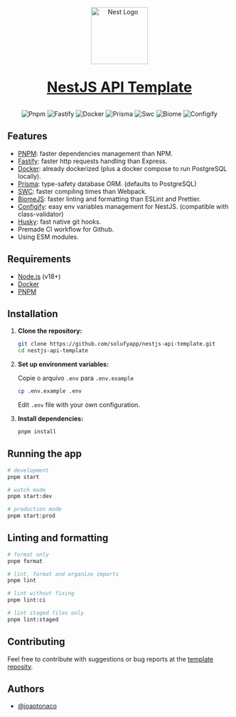 <p align="center">
  <a href="http://nestjs.com/" target="blank"><img src="https://nestjs.com/img/logo-small.svg" width="128" alt="Nest Logo" /></a>
</p>

<p style="font-size: 2rem;" align="center">
  <a href="https://github.com/solufyapp/nestjs-api-template" alt="Repo">
    <b>NestJS API Template</b>
  </a>
</p>

<div align="center">
  <div style="width: fit-content; display: flex; align-items: flex-start; gap: 4px;">    
    <img alt="Pnpm" src="https://img.shields.io/badge/pnpm-f69220?style=flat&logo=pnpm&logoColor=white">
    <img alt="Fastify" src="https://img.shields.io/badge/fastify-378e5e?style=flat&logo=fastify&logoColor=white">
    <img alt="Docker" src="https://img.shields.io/badge/docker-2496ed?style=flat&logo=docker&logoColor=white">
    <img alt="Prisma" src="https://img.shields.io/badge/prisma-6865ff?style=flat&logo=prisma&logoColor=white">
    <img alt="Swc" src="https://img.shields.io/badge/swc-cc846b?style=flat&logo=swc&logoColor=white">
    <img alt="Biome" src="https://img.shields.io/badge/biome-60a5fa?style=flat&logo=biome&logoColor=white">
    <img alt="Configify" src="https://img.shields.io/badge/configify-e0234e?style=flat&logo=dotenv&logoColor=white">
  </div>
</div>

## Features

- [PNPM](https://pnpm.io/): faster dependencies management than NPM.
- [Fastify](https://fastify.dev/): faster http requests handling than Express.
- [Docker](https://www.docker.com/): already dockerized (plus a docker compose to run PostgreSQL locally).
- [Prisma](https://www.prisma.io/): type-safety database ORM. (defaults to PostgreSQL)
- [SWC](https://swc.rs/): faster compiling times than Webpack.
- [BiomeJS](https://biomejs.dev/): faster linting and formatting than ESLint and Prettier.
- [Configify](https://github.com/it-gorillaz/configify): easy env variables management for NestJS. (compatible with class-validator)
- [Husky](https://typicode.github.io/husky/): fast native git hooks.
- Premade CI workflow for Github.
- Using ESM modules.


## Requirements

- [Node.js](https://nodejs.org/) (v18+)
- [Docker](https://www.docker.com/)
- [PNPM](https://pnpm.io/)


## Installation

1. **Clone the repository:**

   ```bash
   git clone https://github.com/solufyapp/nestjs-api-template.git
   cd nestjs-api-template
   ```

2. **Set up environment variables:**

   Copie o arquivo `.env` para `.env.example`

   ```bash
   cp .env.example .env
   ```

   Edit `.env` file with your own configuration.

3. **Install dependencies:**

   ```bash
   pnpm install
   ```

## Running the app

```bash
# development
pnpm start

# watch mode
pnpm start:dev

# production mode
pnpm start:prod
```

## Linting and formatting

```bash
# format only
pnpm format

# lint, format and organize imports
pnpm lint

# lint without fixing
pnpm lint:ci

# lint staged files only
pnpm lint:staged
```

## Contributing

Feel free to contribute with suggestions or bug reports at the [template reposity](https://github.com/solufyapp/nestjs-api-template).

## Authors

- [@joaotonaco](https://github.com/joaotonaco)